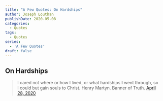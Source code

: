 ```yaml
---
title: "A Few Quotes: On Hardships"
author: Joseph Louthan
publishDate: 2020-05-08
categories:
  - Quotes
tags:
  - Quotes
series:
  - 'A Few Quotes'
draft: false
---
```

## On Hardships

>I cared not where or how I lived, or what hardships I went through, so I could but gain souls to Christ.
>Henry Martyn. Banner of Truth. [April 28, 2020](https://twitter.com/BannerofTruth/status/1255165488348438534?ref_src=twsrc%5Etfw)
